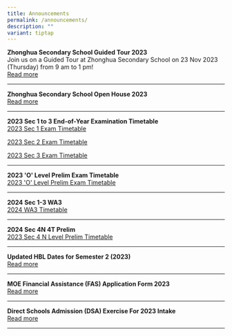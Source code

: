 ```yaml
---
title: Announcements
permalink: /announcements/
description: ""
variant: tiptap
---
```

<p><strong>Zhonghua Secondary School Guided Tour 2023</strong> 
<br>Join us on a Guided Tour at Zhonghua Secondary School on 23 Nov 2023 (Thursday)
from 9 am to 1 pm!
<br><a href="https://www.zhonghuasec.moe.edu.sg/about-us/permalink/zhonghua-sec-guided-tour-2023/" rel="noopener noreferrer nofollow" target="_blank">Read more</a>
</p>
<hr>
<p><strong>Zhonghua Secondary School Open House 2023</strong> 
<br><a href="https://staging.d1ph2u5puaqsvh.amplifyapp.com/about-us/soh2023/" rel="noopener noreferrer nofollow" target="_blank">Read more</a>
</p>
<hr>
<p><strong>2023 Sec 1 to 3 End-of-Year Examination Timetable</strong> 
<br><a href="/files/2023sec1eoy.pdf" rel="noopener noreferrer nofollow" target="_blank">2023 Sec 1 Exam Timetable</a>
</p>
<p><a href="/files/2023sec2eoy.pdf" rel="noopener noreferrer nofollow" target="_blank">2023 Sec 2 Exam Timetable</a>
</p>
<p><a href="/files/2023sec3eoy.pdf" rel="noopener noreferrer nofollow" target="_blank">2023 Sec 3 Exam Timetable</a>
</p>
<hr>
<p><strong>2023 'O' Level Prelim Exam Timetable</strong> 
<br><a href="/files/20234e4n5nprelimtimetablev5.pdf" rel="noopener noreferrer nofollow" target="_blank">2023 'O' Level Prelim Exam Timetable</a>
</p>
<hr>
<p><strong>2024 Sec 1-3 WA3</strong> 
<br><a href="/files/2024WA3.pdf" rel="noopener noreferrer nofollow" target="_blank">2024 WA3 Timetable</a>
</p>
<hr>
<p><strong>2024 Sec 4N 4T Prelim </strong>
<br><a href="/files/20244NTPrelim.pdf" rel="noopener noreferrer nofollow" target="_blank">2023 Sec 4 N Level Prelim Timetable</a>
</p>
<hr>
<p><strong>Updated HBL Dates for Semester 2 (2023)</strong> 
<br><a href="https://staging.d1ph2u5puaqsvh.amplifyapp.com/about-us/calendar/" rel="noopener noreferrer nofollow" target="_blank">Read more</a>
</p>
<hr>
<p><strong>MOE Financial Assistance (FAS) Application Form 2023</strong> 
<br><a href="/files/a1.pdf" rel="noopener noreferrer nofollow" target="_blank">Read more</a>
</p>
<hr>
<p><strong>Direct Schools Admission (DSA) Exercise For 2023 Intake</strong> 
<br><a href="https://staging.d1ph2u5puaqsvh.amplifyapp.com/admission/dsa-2023/" rel="noopener noreferrer nofollow" target="_blank">Read more</a>
</p>
<hr>
<p></p>